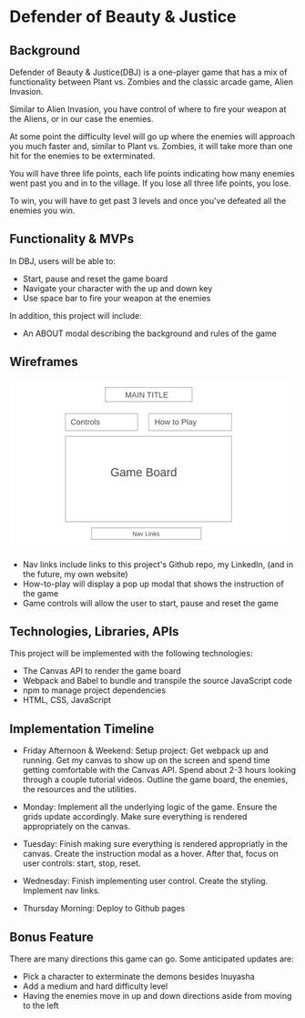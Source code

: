 # **Defender of Beauty & Justice**

## **Background**

Defender of Beauty & Justice(DBJ) is a one-player game that has a mix of functionality between Plant vs. Zombies and the classic arcade game, Alien Invasion.

Similar to Alien Invasion, you have control of where to fire your weapon at the Aliens, or in our case the enemies.

At some point the difficulty level will go up where the enemies will approach you much faster and, similar to Plant vs. Zombies, it will take more than one hit for the enemies to be exterminated.

You will have three life points, each life points indicating how many enemies went past you and in to the village. If you lose all three life points, you lose.

To win, you will have to get past 3 levels and once you've defeated all the enemies you win.

## **Functionality & MVPs**

In DBJ, users will be able to:
* Start, pause and reset the game board
* Navigate your character with the up and down key
* Use space bar to fire your weapon at the enemies

In addition, this project will include:
* An ABOUT modal describing the background and rules of the game


## **Wireframes**
<img src="https://github.com/WinnieNg3210/JS_Project/blob/main/WireFrame.png?raw=true" style="height: 300px; width:500px;">

* Nav links include links to this project's Github repo, my LinkedIn, (and in
the future, my own website)
* How-to-play will display a pop up modal that shows the instruction of the game
* Game controls will allow the user to start, pause and reset the game


## **Technologies, Libraries, APIs**

This project will be implemented with the following technologies:
* The Canvas API to render the game board
* Webpack and Babel to bundle and transpile the source JavaScript code
* npm to manage project dependencies
* HTML, CSS, JavaScript

## **Implementation Timeline**

* Friday Afternoon & Weekend: Setup project: Get webpack up and running. 
Get my canvas to show up on the screen and spend time getting comfortable with 
the Canvas API. Spend about 2-3 hours looking through a couple tutorial videos.
Outline the game board, the enemies, the resources and the utilities. 

* Monday: Implement all the underlying logic of the game. Ensure the grids 
update accordingly. Make sure everything is rendered appropriately on the
canvas.

* Tuesday: Finish making sure everything is rendered appropriatly in the 
canvas. Create the instruction modal as a hover.  After that, focus on user 
controls: start, stop, reset.

* Wednesday: Finish implementing user control. Create the styling. Implement
nav links.

* Thursday Morning: Deploy to Github pages

## **Bonus Feature**
There are many directions this game can go. Some anticipated updates are:
* Pick a character to exterminate the demons besides Inuyasha
* Add a medium and hard difficulty level
* Having the enemies move in up and down directions aside from moving to the left

